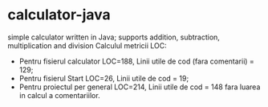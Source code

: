 # calculator-java
simple calculator written in Java; supports addition, subtraction, multiplication and division
Calculul metricii LOC:
- Pentru fisierul calculator LOC=188, Linii utile de cod (fara comentarii) = 129;
- Pentru fisierul Start LOC=26, Linii utile de cod = 19;
- Pentru proiectul per general LOC=214, Linii utile de cod = 148 fara luarea in calcul a comentariilor.

  

